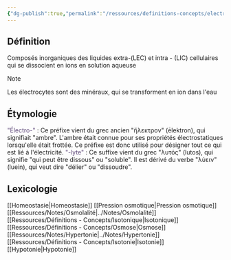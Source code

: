 ```yaml
---
{"dg-publish":true,"permalink":"/ressources/definitions-concepts/electrolytes/","tags":["definition"],"noteIcon":"2"}
---
```



## Définition
Composés inorganiques des liquides extra-(LEC) et intra - (LIC) cellulaires qui se dissocient en ions en solution aqueuse
> [!note]
> Les électrocytes sont des minéraux, qui se transforment en ion dans l'eau
## Étymologie 
<font color="#5f497a">"Électro-"</font> : Ce préfixe vient du grec ancien "ἤλεκτρον" (ēlektron), qui signifiait "ambre". L'ambre était connue pour ses propriétés électrostatiques lorsqu'elle était frottée. Ce préfixe est donc utilisé pour désigner tout ce qui est lié à l'électricité.
<font color="#5f497a">"-lyte"</font> : Ce suffixe vient du grec "λυτός" (lutos), qui signifie "qui peut être dissous" ou "soluble". Il est dérivé du verbe "λύειν" (luein), qui veut dire "délier" ou "dissoudre".
## Lexicologie 
[[Homeostasie\|Homeostasie]]
[[Pression osmotique\|Pression osmotique]]
[[Ressources/Notes/Osmolalité\|../Notes/Osmolalité]]
[[Ressources/Définitions - Concepts/Isotonique\|Isotonique]]
[[Ressources/Définitions - Concepts/Osmose\|Osmose]]
[[Ressources/Notes/Hypertonie\|../Notes/Hypertonie]]
[[Ressources/Définitions - Concepts/Isotonie\|Isotonie]]
[[Hypotonie\|Hypotonie]]
